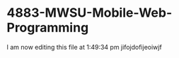 4883-MWSU-Mobile-Web-Programming
================================
I am now editing this file at 1:49:34 pm
jifojdofijeoiwjf